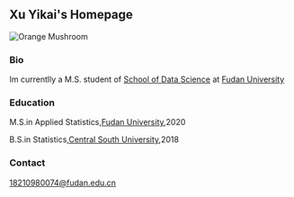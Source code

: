 ## Xu Yikai's Homepage
![Orange Mushroom](https://raw.githubusercontent.com/yikaixu/yikaixu.github.io/master/timg.jpg)
### Bio
Im currentlly a M.S. student of [School of Data Science](http://www.sds.fudan.edu.cn/wp/) at [Fudan University](http://www.fudan.edu.cn/2016/index.html)

### Education
M.S.in Applied Statistics,[Fudan University](http://www.fudan.edu.cn/2016/index.html),2020

B.S.in Statistics,[Central South University](http://www.csu.edu.cn/),2018

### Contact
18210980074@fudan.edu.cn
